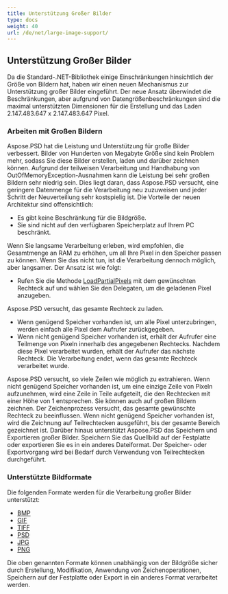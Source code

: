 ```yaml
---
title: Unterstützung Großer Bilder
type: docs
weight: 40
url: /de/net/large-image-support/
---
```


## **Unterstützung Großer Bilder**
Da die Standard-.NET-Bibliothek einige Einschränkungen hinsichtlich der Größe von Bildern hat, haben wir einen neuen Mechanismus zur Unterstützung großer Bilder eingeführt. Der neue Ansatz überwindet die Beschränkungen, aber aufgrund von Datengrößenbeschränkungen sind die maximal unterstützten Dimensionen für die Erstellung und das Laden 2.147.483.647 x 2.147.483.647 Pixel.
### **Arbeiten mit Großen Bildern**
Aspose.PSD hat die Leistung und Unterstützung für große Bilder verbessert. Bilder von Hunderten von Megabyte Größe sind kein Problem mehr, sodass Sie diese Bilder erstellen, laden und darüber zeichnen können. Aufgrund der teilweisen Verarbeitung und Handhabung von OutOfMemoryException-Ausnahmen kann die Leistung bei sehr großen Bildern sehr niedrig sein. Dies liegt daran, dass Aspose.PSD versucht, eine geringere Datenmenge für die Verarbeitung neu zuzuweisen und jeder Schritt der Neuverteiliung sehr kostspielig ist. Die Vorteile der neuen Architektur sind offensichtlich:

- Es gibt keine Beschränkung für die Bildgröße.
- Sie sind nicht auf den verfügbaren Speicherplatz auf Ihrem PC beschränkt.

Wenn Sie langsame Verarbeitung erleben, wird empfohlen, die Gesamtmenge an RAM zu erhöhen, um all Ihre Pixel in den Speicher passen zu können. Wenn Sie das nicht tun, ist die Verarbeitung dennoch möglich, aber langsamer. Der Ansatz ist wie folgt:

- Rufen Sie die Methode [LoadPartialPixels](https://reference.aspose.com/psd/net/aspose.psd/rasterimage/methods/loadpartialpixels) mit dem gewünschten Rechteck auf und wählen Sie den Delegaten, um die geladenen Pixel anzugeben.

Aspose.PSD versucht, das gesamte Rechteck zu laden.

- Wenn genügend Speicher vorhanden ist, um alle Pixel unterzubringen, werden einfach alle Pixel dem Aufrufer zurückgegeben.
- Wenn nicht genügend Speicher vorhanden ist, erhält der Aufrufer eine Teilmenge von Pixeln innerhalb des angegebenen Rechtecks. Nachdem diese Pixel verarbeitet wurden, erhält der Aufrufer das nächste Rechteck. Die Verarbeitung endet, wenn das gesamte Rechteck verarbeitet wurde.

Aspose.PSD versucht, so viele Zeilen wie möglich zu extrahieren. Wenn nicht genügend Speicher vorhanden ist, um eine einzige Zeile von Pixeln aufzunehmen, wird eine Zeile in Teile aufgeteilt, die den Rechtecken mit einer Höhe von 1 entsprechen. Sie können auch auf großen Bildern zeichnen. Der Zeichenprozess versucht, das gesamte gewünschte Rechteck zu beeinflussen. Wenn nicht genügend Speicher vorhanden ist, wird die Zeichnung auf Teilrechtecken ausgeführt, bis der gesamte Bereich gezeichnet ist. Darüber hinaus unterstützt Aspose.PSD das Speichern und Exportieren großer Bilder. Speichern Sie das Quellbild auf der Festplatte oder exportieren Sie es in ein anderes Dateiformat. Der Speicher- oder Exportvorgang wird bei Bedarf durch Verwendung von Teilrechtecken durchgeführt.
### **Unterstützte Bildformate**
Die folgenden Formate werden für die Verarbeitung großer Bilder unterstützt:

- [BMP](https://reference.aspose.com/psd/net/aspose.psd.imageoptions/bmpoptions)
- [GIF](https://reference.aspose.com/psd/net/aspose.psd.imageoptions/gifoptions)
- [TIFF](https://reference.aspose.com/psd/net/aspose.psd.imageoptions/tiffoptions)
- [PSD](https://reference.aspose.com/psd/net/aspose.psd.imageoptions/psdoptions)
- [JPG](https://reference.aspose.com/psd/net/aspose.psd.imageoptions/jpegoptions)
- [PNG](https://reference.aspose.com/psd/net/aspose.psd.imageoptions/pngoptions)

Die oben genannten Formate können unabhängig von der Bildgröße sicher durch Erstellung, Modifikation, Anwendung von Zeichenoperationen, Speichern auf der Festplatte oder Export in ein anderes Format verarbeitet werden.
